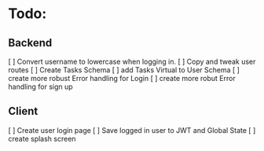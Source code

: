 # Todo:

## Backend
[ ] Convert username to lowercase when logging in.
[ ] Copy and tweak user routes
[ ] Create Tasks Schema
[ ] add Tasks Virtual to User Schema
[ ] create more robust Error handling for Login 
[ ] create more robut Error handling for sign up

## Client
[ ] Create user login page
[ ] Save logged in user to JWT and Global State
[ ] create splash screen